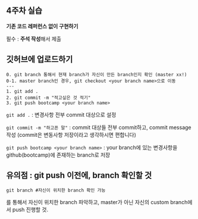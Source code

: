 ## 4주차 실습
**기존 코드 레퍼런스 없이 구현하기**

필수 : **주석 작성**해서 제출


## 깃허브에 업로드하기


```git
0. git branch 통해서 현재 branch가 자신이 만든 branch인지 확인 (master xx!)
0-1. master branch인 경우, git checkout <your branch name>으로 이동
---
1. git add .
2. git commit -m "적고싶은 것 적기"
3. git push bootcamp <your branch name>

```

```git add .``` : 변경사항 전부 commit 대상으로 설정

```git commit -m "하고픈 말"``` : commit 대상들 전부 commit하고, commit message 작성 (commit은 변동사항 저장이라고 생각하시면 편합니다)

```git push bootcamp <your branch name>``` : your branch에 있는 변경사항을 github(bootcamp)에 존재하는 branch로 저장
  




## 유의점 : git push 이전에, branch 확인할 것
  ```git
  git branch #자신이 위치한 branch 확인 가능
  ```
  를 통해서 자신이 위치한 branch 파악하고, master가 아닌 자신의 custom branch에서 push 진행할 것.

  
